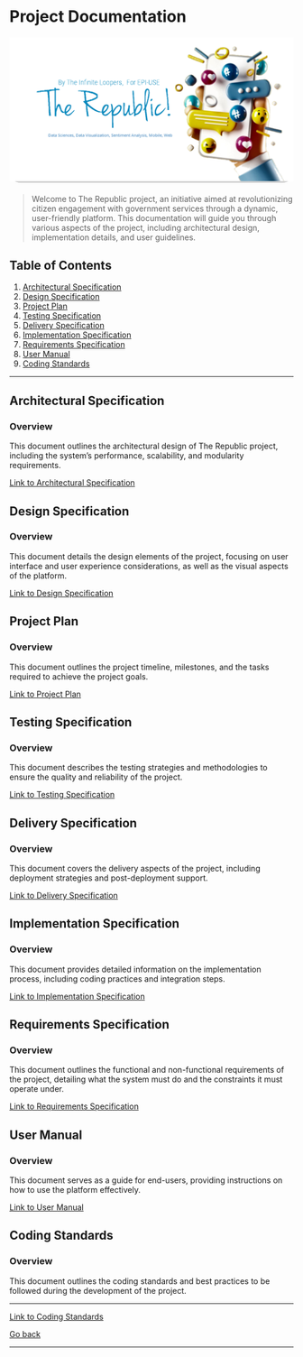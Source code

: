 # Project Documentation

<div style="width: 100%; height: 40%; border-radius:20px; background-color: #d1d1d1; margin: 20px 0;">
    <img src="../documentation/images/social.png" alt="Documentation" style="width: 100%; height: auto; max-height: 100%;">
</div>

> Welcome to The Republic project, an initiative aimed at revolutionizing citizen engagement with government services through a dynamic, user-friendly platform. This documentation will guide you through various aspects of the project, including architectural design, implementation details, and user guidelines.

## Table of Contents

1. [Architectural Specification](#architectural-specification)
2. [Design Specification](#design-specification)
3. [Project Plan](#project-plan)
4. [Testing Specification](#testing-specification)
5. [Delivery Specification](#delivery-specification)
6. [Implementation Specification](#implementation-specification)
7. [Requirements Specification](#requirements-specification)
8. [User Manual](#user-manual)
9. [Coding Standards](#coding-standards)

---

## Architectural Specification

### Overview

This document outlines the architectural design of The Republic project, including the system’s performance, scalability, and modularity requirements.

[Link to Architectural Specification](./specifications/ArchitecturalSpecification.md)

## Design Specification

### Overview

This document details the design elements of the project, focusing on user interface and user experience considerations, as well as the visual aspects of the platform.

[Link to Design Specification](./specifications/DesignSpecification.md)

## Project Plan

### Overview

This document outlines the project timeline, milestones, and the tasks required to achieve the project goals.

[Link to Project Plan](./specifications/ProjectPlan.md)

## Testing Specification

### Overview

This document describes the testing strategies and methodologies to ensure the quality and reliability of the project.

[Link to Testing Specification](./specifications/TestingSpecification.md)

## Delivery Specification

### Overview

This document covers the delivery aspects of the project, including deployment strategies and post-deployment support.

[Link to Delivery Specification](./specifications/DeliverySpecification.md)

## Implementation Specification

### Overview

This document provides detailed information on the implementation process, including coding practices and integration steps.

[Link to Implementation Specification](./specifications/ImplementationSpecification.md)

## Requirements Specification

### Overview

This document outlines the functional and non-functional requirements of the project, detailing what the system must do and the constraints it must operate under.

[Link to Requirements Specification](./specifications/RequirementsSpecification.md)

## User Manual

### Overview

This document serves as a guide for end-users, providing instructions on how to use the platform effectively.

[Link to User Manual](./specifications/UserManual.md)

## Coding Standards

### Overview

This document outlines the coding standards and best practices to be followed during the development of the project.

---

[Link to Coding Standards](./specifications/CodingStandards.md)

[Go back](/README.md)

---
